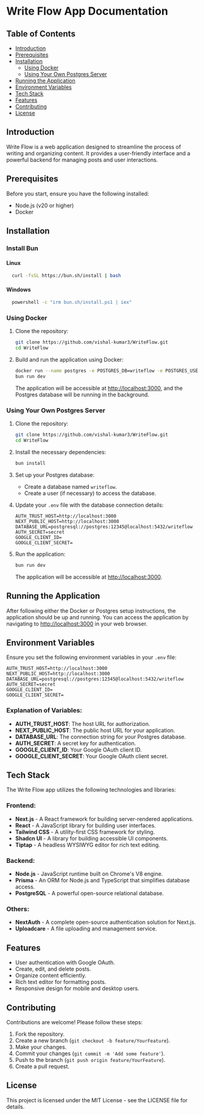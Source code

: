 # Write Flow App Documentation

## Table of Contents

- [Introduction](#introduction)
- [Prerequisites](#prerequisites)
- [Installation](#installation)
  - [Using Docker](#using-docker)
  - [Using Your Own Postgres Server](#using-your-own-postgres-server)
- [Running the Application](#running-the-application)
- [Environment Variables](#environment-variables)
- [Tech Stack](#tech-stack)
- [Features](#features)
- [Contributing](#contributing)
- [License](#license)

## Introduction

Write Flow is a web application designed to streamline the process of writing and organizing content. It provides a user-friendly interface and a powerful backend for managing posts and user interactions.

## Prerequisites

Before you start, ensure you have the following installed:

- Node.js (v20 or higher)
- Docker

## Installation

### Install Bun
  #### Linux
  ```bash
    curl -fsSL https://bun.sh/install | bash
  ```

  #### Windows
  ```bash
    powershell -c "irm bun.sh/install.ps1 | iex"
  ```

### Using Docker

1. Clone the repository:

   ```bash
   git clone https://github.com/vishal-kumar3/WriteFlow.git
   cd WriteFlow
   ```

2. Build and run the application using Docker:

   ```bash
   docker run --name postgres -e POSTGRES_DB=writeflow -e POSTGRES_USER=postgres -e POSTGRES_PASSWORD=12345 -p 5432:5432 -d postgres
   bun run dev
   ```

   The application will be accessible at [http://localhost:3000](http://localhost:3000), and the Postgres database will be running in the background.

### Using Your Own Postgres Server

1. Clone the repository:

   ```bash
   git clone https://github.com/vishal-kumar3/WriteFlow.git
   cd WriteFlow
   ```

2. Install the necessary dependencies:

   ```bash
   bun install
   ```

3. Set up your Postgres database:
   - Create a database named `writeflow`.
   - Create a user (if necessary) to access the database.

4. Update your `.env` file with the database connection details:

   ```plaintext
   AUTH_TRUST_HOST=http://localhost:3000
   NEXT_PUBLIC_HOST=http://localhost:3000
   DATABASE_URL=postgresql://postgres:12345@localhost:5432/writeflow
   AUTH_SECRET=secret
   GOOGLE_CLIENT_ID=
   GOOGLE_CLIENT_SECRET=
   ```

5. Run the application:

   ```bash
   bun run dev
   ```

   The application will be accessible at [http://localhost:3000](http://localhost:3000).

## Running the Application

After following either the Docker or Postgres setup instructions, the application should be up and running. You can access the application by navigating to [http://localhost:3000](http://localhost:3000) in your web browser.

## Environment Variables

Ensure you set the following environment variables in your `.env` file:

```plaintext
AUTH_TRUST_HOST=http://localhost:3000
NEXT_PUBLIC_HOST=http://localhost:3000
DATABASE_URL=postgresql://postgres:12345@localhost:5432/writeflow
AUTH_SECRET=secret
GOOGLE_CLIENT_ID=
GOOGLE_CLIENT_SECRET=
```

### Explanation of Variables:

- **AUTH_TRUST_HOST**: The host URL for authorization.
- **NEXT_PUBLIC_HOST**: The public host URL for your application.
- **DATABASE_URL**: The connection string for your Postgres database.
- **AUTH_SECRET**: A secret key for authentication.
- **GOOGLE_CLIENT_ID**: Your Google OAuth client ID.
- **GOOGLE_CLIENT_SECRET**: Your Google OAuth client secret.

## Tech Stack

The Write Flow app utilizes the following technologies and libraries:

### Frontend:

- **Next.js** - A React framework for building server-rendered applications.
- **React** - A JavaScript library for building user interfaces.
- **Tailwind CSS** - A utility-first CSS framework for styling.
- **Shadcn UI** - A library for building accessible UI components.
- **Tiptap** - A headless WYSIWYG editor for rich text editing.

### Backend:

- **Node.js** - JavaScript runtime built on Chrome's V8 engine.
- **Prisma** - An ORM for Node.js and TypeScript that simplifies database access.
- **PostgreSQL** - A powerful open-source relational database.

### Others:

- **NextAuth** - A complete open-source authentication solution for Next.js.
- **Uploadcare** - A file uploading and management service.

## Features

- User authentication with Google OAuth.
- Create, edit, and delete posts.
- Organize content efficiently.
- Rich text editor for formatting posts.
- Responsive design for mobile and desktop users.

## Contributing

Contributions are welcome! Please follow these steps:

1. Fork the repository.
2. Create a new branch (`git checkout -b feature/YourFeature`).
3. Make your changes.
4. Commit your changes (`git commit -m 'Add some feature'`).
5. Push to the branch (`git push origin feature/YourFeature`).
6. Create a pull request.

## License

This project is licensed under the MIT License - see the LICENSE file for details.
